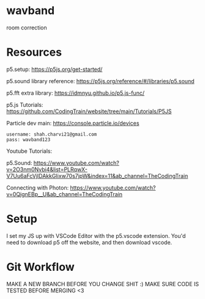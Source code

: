 # wavband
room correction

# Resources
p5.setup: https://p5js.org/get-started/

p5.sound library reference: https://p5js.org/reference/#/libraries/p5.sound

p5.fft extra library: https://idmnyu.github.io/p5.js-func/ 

p5.js Tutorials: https://github.com/CodingTrain/website/tree/main/Tutorials/P5JS

Particle dev main: https://console.particle.io/devices

    username: shah.charvi21@gmail.com
    pass: wavband123

Youtube Tutorials:

p5.Sound: https://www.youtube.com/watch?v=2O3nm0Nvbi4&list=PLRqwX-V7Uu6aFcVjlDAkkGIixw70s7jpW&index=11&ab_channel=TheCodingTrain

Connecting with Photon: https://www.youtube.com/watch?v=0QjgnEBp__U&ab_channel=TheCodingTrain

# Setup

I set my JS up with VSCode Editor with the p5.vscode extension. You'd need to download p5 off the website, and then download vscode. 

# Git Workflow
MAKE A NEW BRANCH BEFORE YOU CHANGE SHIT :)
MAKE SURE CODE IS TESTED BEFORE MERGING <3